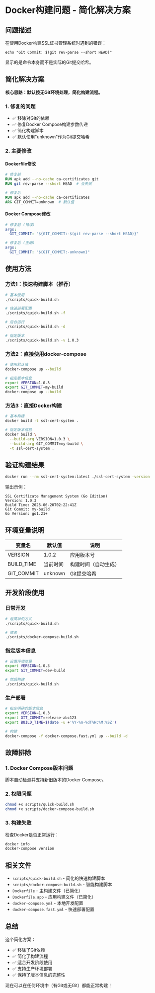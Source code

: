 # Docker构建问题 - 简化解决方案

## 问题描述

在使用Docker构建SSL证书管理系统时遇到的错误：

```
echo "Git Commit: $(git rev-parse --short HEAD)"
```

显示的是命令本身而不是实际的Git提交哈希。

## 简化解决方案

**核心思路：默认按无Git环境处理，简化构建流程。**

### 1. 修复的问题

- ✅ 移除对Git的依赖
- ✅ 修复Docker Compose构建参数传递
- ✅ 简化构建脚本
- ✅ 默认使用"unknown"作为Git提交哈希

### 2. 主要修改

#### Dockerfile修改
```dockerfile
# 修复前
RUN apk add --no-cache ca-certificates git
RUN git rev-parse --short HEAD  # 会失败

# 修复后
RUN apk add --no-cache ca-certificates
ARG GIT_COMMIT=unknown  # 默认值
```

#### Docker Compose修改
```yaml
# 修复前 (错误)
args:
  GIT_COMMIT: "${GIT_COMMIT:-$(git rev-parse --short HEAD)}"

# 修复后 (正确)
args:
  GIT_COMMIT: "${GIT_COMMIT:-unknown}"
```

## 使用方法

### 方法1：快速构建脚本（推荐）

```bash
# 基本使用
./scripts/quick-build.sh

# 快速部署配置
./scripts/quick-build.sh -f

# 后台运行
./scripts/quick-build.sh -d

# 指定版本
./scripts/quick-build.sh -v 1.0.3
```

### 方法2：直接使用docker-compose

```bash
# 使用默认值
docker-compose up --build

# 指定版本信息
export VERSION=1.0.3
export GIT_COMMIT=my-build
docker-compose up --build
```

### 方法3：直接Docker构建

```bash
# 基本构建
docker build -t ssl-cert-system .

# 指定版本信息
docker build \
  --build-arg VERSION=1.0.3 \
  --build-arg GIT_COMMIT=my-build \
  -t ssl-cert-system .
```

## 验证构建结果

```bash
docker run --rm ssl-cert-system:latest ./ssl-cert-system -version
```

输出示例：
```
SSL Certificate Management System (Go Edition)
Version: 1.0.3
Build Time: 2025-06-20T02:22:41Z
Git Commit: my-build
Go Version: go1.21+
```

## 环境变量说明

| 变量名 | 默认值 | 说明 |
|--------|--------|------|
| VERSION | 1.0.2 | 应用版本号 |
| BUILD_TIME | 当前时间 | 构建时间（自动生成） |
| GIT_COMMIT | unknown | Git提交哈希 |

## 开发阶段使用

### 日常开发
```bash
# 最简单的方式
./scripts/quick-build.sh

# 或者
./scripts/docker-compose-build.sh
```

### 指定版本信息
```bash
# 设置环境变量
export VERSION=1.0.3
export GIT_COMMIT=dev-build

# 然后构建
./scripts/quick-build.sh
```

### 生产部署
```bash
# 指定明确的版本信息
export VERSION=1.0.3
export GIT_COMMIT=release-abc123
export BUILD_TIME=$(date -u +'%Y-%m-%dT%H:%M:%SZ')

# 构建
docker-compose -f docker-compose.fast.yml up --build -d
```

## 故障排除

### 1. Docker Compose版本问题
脚本自动检测并支持新旧版本的Docker Compose。

### 2. 权限问题
```bash
chmod +x scripts/quick-build.sh
chmod +x scripts/docker-compose-build.sh
```

### 3. 构建失败
检查Docker是否正常运行：
```bash
docker info
docker-compose version
```

## 相关文件

- `scripts/quick-build.sh` - 简化的快速构建脚本
- `scripts/docker-compose-build.sh` - 智能构建脚本
- `Dockerfile` - 主构建文件（已简化）
- `Dockerfile.app` - 应用构建文件（已简化）
- `docker-compose.yml` - 本地开发配置
- `docker-compose.fast.yml` - 快速部署配置

## 总结

这个简化方案：
- ✅ 移除了Git依赖
- ✅ 简化了构建流程
- ✅ 适合开发阶段使用
- ✅ 支持生产环境部署
- ✅ 保持了版本信息的完整性

现在可以在任何环境中（有Git或无Git）都能正常构建！
